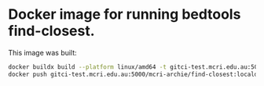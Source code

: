 # Docker image for running bedtools find-closest.

This image was built:

```bash
docker buildx build --platform linux/amd64 -t gitci-test.mcri.edu.au:5000/mcri-archie/find-closest:localdev .
docker push gitci-test.mcri.edu.au:5000/mcri-archie/find-closest:localdev
```
